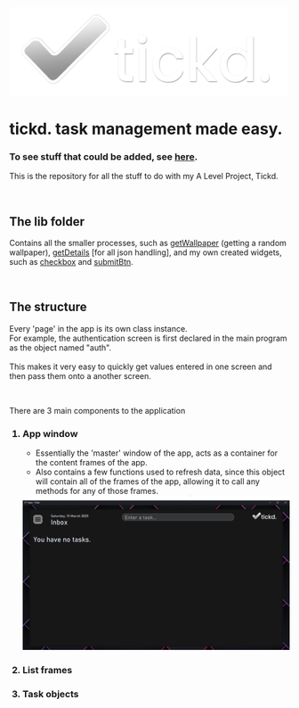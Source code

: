 <img src="logo//blackBGLogo.png" width=500>
<h1>tickd. task management made easy.</h1>

<h3>To see stuff that could be added, see <a href="ideas.md">here</a>.</h3>

<p>This is the repository for all the stuff to do with my A Level Project, Tickd.</p>
<br>

<h2>The <b>lib</b> folder</h2>
<p>Contains all the smaller processes, such as <a href="lib//getWallpaper.py">getWallpaper</a> (getting a random wallpaper), <a href="lib//getDetails.py">getDetails</a> [for all json handling], and my own created widgets, such as <a href="lib//checkbox_customTk.py">checkbox</a> and <a href="lib//submitBtn.py">submitBtn</a>.</p>
<br>

<h2>The structure</h2>
<p>Every 'page' in the app is its own class instance.<br>For example, the authentication screen is first declared in the main program as the object named "auth".<br><br>This makes it very easy to quickly get values entered in one screen and then pass them onto a another screen.</p>

<br>

<p>There are 3 main components to the application</p>
<ol>
  <h3><li>App window</li></h3>
  <ul>
    <li>Essentially the 'master' window of the app, acts as a container for the content frames of the app.</li>
    <li>Also contains a few functions used to refresh data, since this object will contain all of the frames of the app, allowing it to call any methods for any of those frames.</li>
  </ul>
  <img src="sample_imgs//appwindow.png" width=700>
  <h3><li>List frames</li></h3>
  <h3><li>Task objects</li></h3>
</ol>
